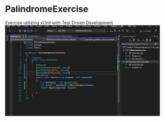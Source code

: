 # PalindromeExercise
Exercise utilizing xUnit with Test Driven Development
![](https://github.com/Verson-tech/PalindromeExercise/blob/main/palindrome.gif)
